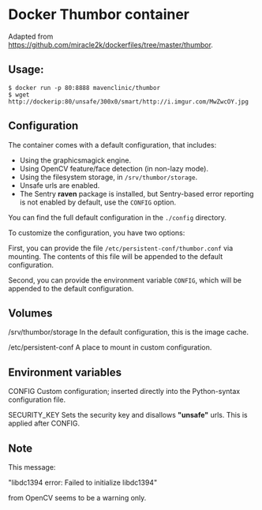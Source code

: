 Docker Thumbor container
========================

Adapted from https://github.com/miracle2k/dockerfiles/tree/master/thumbor.


Usage:
------

    $ docker run -p 80:8888 mavenclinic/thumbor
    $ wget http://dockerip:80/unsafe/300x0/smart/http://i.imgur.com/MwZwcOY.jpg


Configuration
-------------

The container comes with a default configuration, that includes:

- Using the graphicsmagick engine.
- Using OpenCV feature/face detection (in non-lazy mode).
- Using the filesystem storage, in ``/srv/thumbor/storage``.
- Unsafe urls are enabled.
- The Sentry **raven** package is installed, but Sentry-based error reporting
   is not enabled by default, use the ``CONFIG`` option.

You can find the full default configuration in the ``./config`` directory.

To customize the configuration, you have two options:

First, you can provide the file ``/etc/persistent-conf/thumbor.conf`` via
mounting. The contents of this file will be appended to the default
configuration.

Second, you can provide the environment variable ``CONFIG``, which will
be appended to the default configuration.


Volumes
-------

/srv/thumbor/storage
    In the default configuration, this is the image cache.

/etc/persistent-conf
    A place to mount in custom configuration.


Environment variables
---------------------

CONFIG
   Custom configuration; inserted directly into the Python-syntax
   configuration file.

SECURITY_KEY
    Sets the security key and disallows **"unsafe"** urls.
    This is applied after CONFIG.


Note
----

This message:

"libdc1394 error: Failed to initialize libdc1394"

from OpenCV seems to be a warning only.
